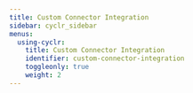 ```yaml
---
title: Custom Connector Integration
sidebar: cyclr_sidebar
menus:
  using-cyclr:
    title: Custom Connector Integration
    identifier: custom-connector-integration
    toggleonly: true
    weight: 2
---
```

